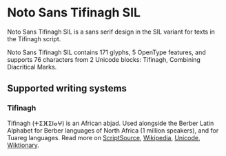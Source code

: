 
# Noto Sans Tifinagh SIL

Noto Sans Tifinagh SIL is a sans serif design in the SIL variant for texts in the Tifinagh script. 

Noto Sans Tifinagh SIL contains 171 glyphs, 5 OpenType features, and supports 76 characters from 2 Unicode blocks: Tifinagh, Combining Diacritical Marks.


## Supported writing systems


### Tifinagh

Tifinagh (ⵜⵉⴼⵉⵏⴰⵖ) is an African abjad. Used alongside the Berber Latin Alphabet for Berber languages of North Africa (1 million speakers), and for Tuareg languages. Read more on [ScriptSource](https://scriptsource.org/scr/Tfng), [Wikipedia](https://en.wikipedia.org/wiki/ISO_15924:Tfng), [Unicode](https://www.unicode.org/versions/Unicode13.0.0/ch19.pdf#G43184), [Wiktionary](https://en.wiktionary.org/wiki/Category:Tifinagh_script).

